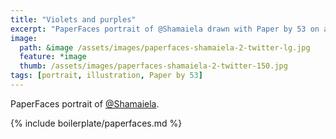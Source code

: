 ```yaml
---
title: "Violets and purples"
excerpt: "PaperFaces portrait of @Shamaiela drawn with Paper by 53 on an iPad."
image: 
  path: &image /assets/images/paperfaces-shamaiela-2-twitter-lg.jpg 
  feature: *image
  thumb: /assets/images/paperfaces-shamaiela-2-twitter-150.jpg
tags: [portrait, illustration, Paper by 53]
---
```


PaperFaces portrait of [@Shamaiela](http://twitter.com/Shamaiela).

{% include boilerplate/paperfaces.md %}